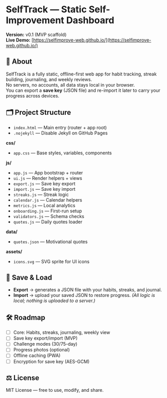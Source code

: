 # SelfTrack — Static Self-Improvement Dashboard

**Version:** v0.1 (MVP scaffold)  
**Live Demo:** [https://selfimprove-web.github.io/](https://selfimprove-web.github.io/)

## 📖 About
SelfTrack is a fully static, offline-first web app for habit tracking, streak building, journaling, and weekly reviews.  
No servers, no accounts, all data stays local in your browser.  
You can export a **save key** (JSON file) and re-import it later to carry your progress across devices.

## 🗂️ Project Structure

- `index.html` — Main entry (router + app root)  
- `.nojekyll` — Disable Jekyll on GitHub Pages  

**css/**  
- `app.css` — Base styles, variables, components  

**js/**  
- `app.js` — App bootstrap + router  
- `ui.js` — Render helpers + views  
- `export.js` — Save key export  
- `import.js` — Save key import  
- `streaks.js` — Streak logic  
- `calendar.js` — Calendar helpers  
- `metrics.js` — Local analytics  
- `onboarding.js` — First-run setup  
- `validators.js` — Schema checks  
- `quotes.js` — Daily quotes loader  

**data/**  
- `quotes.json` — Motivational quotes  

**assets/**  
- `icons.svg` — SVG sprite for UI icons  



## 🔑 Save & Load

* **Export** → generates a JSON file with your habits, streaks, and journal.
* **Import** → upload your saved JSON to restore progress.
  *(All logic is local; nothing is uploaded to a server.)*

## 🛠️ Roadmap

* [ ] Core: Habits, streaks, journaling, weekly view
* [ ] Save key export/import (MVP)
* [ ] Challenge modes (30/75-day)
* [ ] Progress photos (optional)
* [ ] Offline caching (PWA)
* [ ] Encryption for save key (AES-GCM)

## ⚖️ License

MIT License — free to use, modify, and share.
